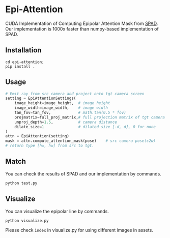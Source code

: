 # Epi-Attention
CUDA Implementation of Computing Epipolar Attention Mask from [SPAD](https://github.com/yashkant/spad). Our implementation is 1000x faster than numpy-based implementation of SPAD.

## Installation

```shell
cd epi-attention;
pip install .
```

## Usage

```python
# Emit ray from src camera and project onto tgt camera screen
setting = EpiAttentionSettings(
    image_height=image_height,  # image height
    image_width=image_width,    # image width
    tan_fov=tan_fov,            # math.tan(0.5 * fov)
    projmatrix=full_proj_matrix,# full projection matrix of tgt camera
    unproj_depth=1.5,           # camera distance
    dilate_size=1               # dilated size [-d, d], 0 for none
)
attn = EpiAttention(setting)
mask = attn.compute_attention_mask(pose)    # src camera pose(c2w)
# return type [hw, hw] from src to tgt.
```

## Match
You can check the results of SPAD and our implementation by commands.
```python
python test.py
```

## Visualize
You can visualize the epipolar line by commands.
```python
python visualize.py
```
Please check `index` in visualize.py for using different images in assets.
